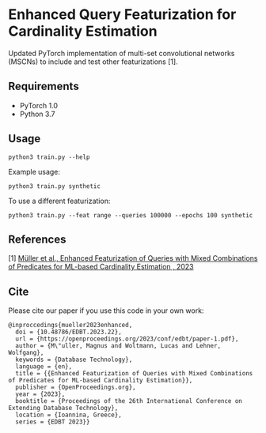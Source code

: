 Enhanced Query Featurization for Cardinality Estimation
====

Updated PyTorch implementation of multi-set convolutional networks (MSCNs) to include and test other featurizations [1].

## Requirements

  * PyTorch 1.0
  * Python 3.7

## Usage

```python3 train.py --help```

Example usage:

```python3 train.py synthetic```

To use a different featurization:

```python3 train.py --feat range --queries 100000 --epochs 100 synthetic```

## References

[1] [Müller et al., Enhanced Featurization of Queries with Mixed Combinations of Predicates for ML-based Cardinality Estimation
, 2023](https://doi.org/10.48786/edbt.2023.22)

## Cite

Please cite our paper if you use this code in your own work:

```
@inproccedings{mueller2023enhanced, 
  doi = {10.48786/EDBT.2023.22}, 
  url = {https://openproceedings.org/2023/conf/edbt/paper-1.pdf}, 
  author = {M\"uller, Magnus and Woltmann, Lucas and Lehner, Wolfgang}, 
  keywords = {Database Technology}, 
  language = {en}, 
  title = {{Enhanced Featurization of Queries with Mixed Combinations of Predicates for ML-based Cardinality Estimation}}, 
  publisher = {OpenProceedings.org}, 
  year = {2023}, 
  booktitle = {Proceedings of the 26th International Conference on Extending Database Technology}, 
  location = {Ioannina, Greece},
  series = {EDBT 2023}} 
```

